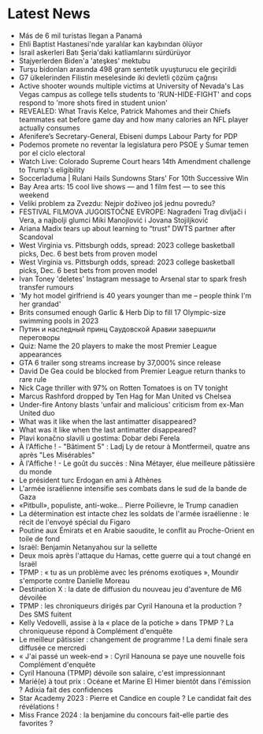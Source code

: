 # Latest News
-  Más de 6 mil turistas llegan a Panamá
-  Ehli Baptist Hastanesi'nde yaralılar kan kaybından ölüyor
-  İsrail askerleri Batı Şeria'daki katliamlarını sürdürüyor
-  Stajyerlerden Biden'a 'ateşkes' mektubu
-  Turşu bidonları arasında 498 gram sentetik uyuşturucu ele geçirildi
-  G7 ülkelerinden Filistin meselesinde iki devletli çözüm çağrısı
-  Active shooter wounds multiple victims at University of Nevada's Las Vegas campus as college tells students to 'RUN-HIDE-FIGHT' and cops respond to 'more shots fired in student union'
-  REVEALED: What Travis Kelce, Patrick Mahomes and their Chiefs teammates eat before game day and how many calories an NFL player actually consumes
-  Afenifere’s Secretary-General, Ebiseni dumps Labour Party for PDP
-  Podemos promete no reventar la legislatura pero PSOE y Sumar temen por el ciclo electoral
-  Watch Live: Colorado Supreme Court hears 14th Amendment challenge to Trump's eligibility
-  Soccerladuma | Rulani Hails Sundowns Stars' For 10th Successive Win
-  Bay Area arts: 15 cool live shows — and 1 film fest — to see this weekend
-  Veliki problem za Zvezdu: Nejpir doživeo još jednu povredu?
-  FESTIVAL FILMOVA JUGOISTOČNE EVROPE: Nagrađeni Trag divljači i Vera, a najbolji glumci Miki Manojlović i Jovana Stojiljković
-  Ariana Madix tears up about learning to “trust” DWTS partner after Scandoval
-  West Virginia vs. Pittsburgh odds, spread: 2023 college basketball picks, Dec. 6 best bets from proven model
-  West Virginia vs. Pittsburgh odds, spread: 2023 college basketball picks, Dec. 6 best bets from proven model
-  Ivan Toney 'deletes' Instagram message to Arsenal star to spark fresh transfer rumours
-  'My hot model girlfriend is 40 years younger than me – people think I'm her grandad'
-  Brits consumed enough Garlic & Herb Dip to fill 17 Olympic-size swimming pools in 2023
-  Путин и наследный принц Саудовской Аравии завершили переговоры
-  Quiz: Name the 20 players to make the most Premier League appearances
-  GTA 6 trailer song streams increase by 37,000% since release
-  David De Gea could be blocked from Premier League return thanks to rare rule
-  Nick Cage thriller with 97% on Rotten Tomatoes is on TV tonight
-  Marcus Rashford dropped by Ten Hag for Man United vs Chelsea
-  Under-fire Antony blasts 'unfair and malicious' criticism from ex-Man United duo
-  What was it like when the last antimatter disappeared?
-  What was it like when the last antimatter disappeared?
-  Plavi konačno slavili u gostima: Dobar debi Ferela
-  À l'Affiche ! - "Bâtiment 5" : Ladj Ly de retour à Montfermeil, quatre ans après "Les Misérables"
-  À l'Affiche ! - Le goût du succès : Nina Métayer, élue meilleure pâtissière du monde
-  Le président turc Erdogan en ami à Athènes
-  L'armée israélienne intensifie ses combats dans le sud de la bande de Gaza
-  «Pitbull», populiste, anti-woke… Pierre Poilievre, le Trump canadien
-  La détermination est intacte chez les soldats de l'armée israélienne : le récit de l'envoyé spécial du Figaro
-  Poutine aux Émirats et en Arabie saoudite, le conflit au Proche-Orient en toile de fond
-  Israël: Benjamin Netanyahou sur la sellette
-  Deux mois après l'attaque du Hamas, cette guerre qui a tout changé en Israël
-  TPMP : « tu as un problème avec les prénoms exotiques », Moundir s'emporte contre Danielle Moreau
-  Destination X : la date de diffusion du nouveau jeu d'aventure de M6 dévoilée
-  TPMP : les chroniqueurs dirigés par Cyril Hanouna et la production ? Des SMS fuitent
-  Kelly Vedovelli, assise à la « place de la potiche » dans TPMP ? La chroniqueuse répond à Complément d'enquête
-  Le meilleur pâtissier : changement de programme ! La demi finale sera diffusée ce mercredi
-  « J'ai passé un week-end » : Cyril Hanouna se paye une nouvelle fois Complément d'enquête
-  Cyril Hanouna (TPMP) dévoile son salaire, c'est impressionnant
-  Marié(e) à tout prix : Océane et Marine El Himer bientôt dans l'émission ? Adixia fait des confidences
-  Star Academy 2023 : Pierre et Candice en couple ? Le candidat fait des révélations !
-  Miss France 2024 : la benjamine du concours fait-elle partie des favorites ?
